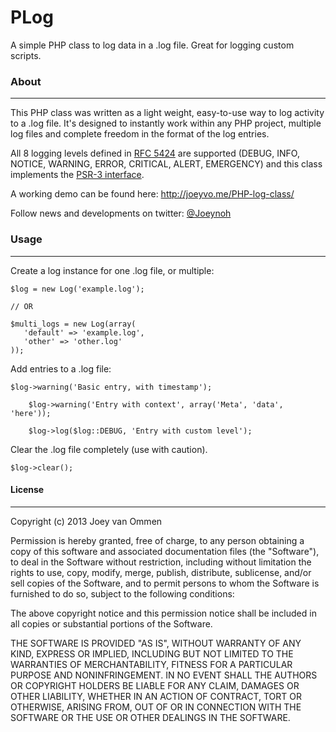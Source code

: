 PLog
=============

A simple PHP class to log data in a .log file. Great for logging custom scripts.

### About
-------
This PHP class was written as a light weight, easy-to-use way to log activity to a .log file. It's designed to instantly work within any PHP project, multiple log files and complete freedom in the format of the log entries. 

All 8 logging levels defined in
[RFC 5424](http://tools.ietf.org/html/rfc5424) are supported (DEBUG, INFO, NOTICE, WARNING,
ERROR, CRITICAL, ALERT, EMERGENCY) and this class implements the [PSR-3 interface](https://github.com/php-fig/fig-standards/blob/master/accepted/PSR-3-logger-interface.md).

A working demo can be found here: http://joeyvo.me/PHP-log-class/

Follow news and developments on twitter: [@Joeynoh](https://twitter.com/Joeynoh)

### Usage
-------
Create a log instance for one .log file, or multiple:

    $log = new Log('example.log');
  
    // OR
          
    $multi_logs = new Log(array(
       'default' => 'example.log', 
       'other' => 'other.log'
    ));
  
Add entries to a .log file:

    $log->warning('Basic entry, with timestamp');
        
		$log->warning('Entry with context', array('Meta', 'data', 'here'));   

		$log->log($log::DEBUG, 'Entry with custom level');
    
Clear the .log file completely (use with caution).

    $log->clear();

#### License
-------

Copyright (c) 2013 Joey van Ommen

Permission is hereby granted, free of charge, to any person obtaining a copy of this software and associated documentation files (the "Software"), to deal in the Software without restriction, including without limitation the rights to use, copy, modify, merge, publish, distribute, sublicense, and/or sell copies of the Software, and to permit persons to whom the Software is furnished to do so, subject to the following conditions:

The above copyright notice and this permission notice shall be included in all copies or substantial portions of the Software.

THE SOFTWARE IS PROVIDED "AS IS", WITHOUT WARRANTY OF ANY KIND, EXPRESS OR IMPLIED, INCLUDING BUT NOT LIMITED TO THE WARRANTIES OF MERCHANTABILITY, FITNESS FOR A PARTICULAR PURPOSE AND NONINFRINGEMENT. IN NO EVENT SHALL THE AUTHORS OR COPYRIGHT HOLDERS BE LIABLE FOR ANY CLAIM, DAMAGES OR OTHER LIABILITY, WHETHER IN AN ACTION OF CONTRACT, TORT OR OTHERWISE, ARISING FROM, OUT OF OR IN CONNECTION WITH THE SOFTWARE OR THE USE OR OTHER DEALINGS IN THE SOFTWARE.
